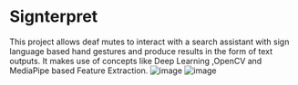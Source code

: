 # Signterpret
This project allows deaf mutes to interact with a search assistant with sign language based hand gestures and produce results in the form of text outputs.  It makes use of concepts like Deep Learning ,OpenCV and MediaPipe based Feature Extraction.
![image](https://user-images.githubusercontent.com/84679978/179557904-79221bb9-f0d5-42c7-b08a-f321ef7971ec.png)
![image](https://user-images.githubusercontent.com/84679978/179557939-dddfb875-2cc8-4895-bb25-4120ede9833e.png)

